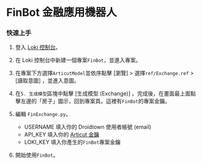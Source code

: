 # FinBot 金融應用機器人

### 快速上手

1. 登入 [Loki 控制台](https://api.droidtown.co/loki/)。

2. 在 Loki 控制台中新建一個專案`FinBot`，並進入專案。

3. 在專案下方選擇`ArticutModel`並依序點擊 [瀏覽] > 選擇`ref/Exchange.ref` > [讀取意圖] ，並進入意圖。

4. 在`5. 生成模型`區塊中點擊 [生成模型 (Exchange)] 。完成後，在畫面最上面點擊左邊的「房子」圖示，回到專案頁。這裡有`FinBot`的專案金鑰。

5. 編輯 `FinExchange.py`。
	- USERNAME 填入你的 Droidtown 使用者帳號 (email)
	- API_KEY 填入你的 [Articut 金鑰](https://api.droidtown.co/member/)
	- LOKI_KEY 填入你產生的`FinBot`專案金鑰

6. 開始使用`FinBot`。